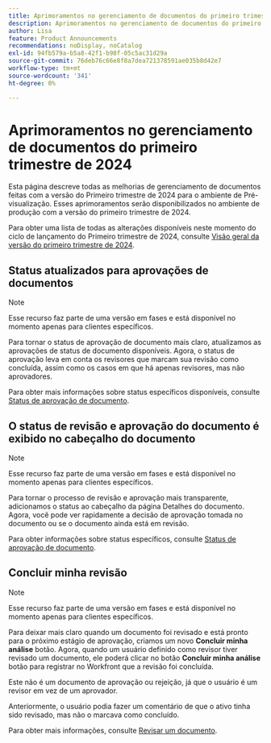 ```yaml
---
title: Aprimoramentos no gerenciamento de documentos do primeiro trimestre de 2024
description: Aprimoramentos no gerenciamento de documentos do primeiro trimestre de 2024
author: Lisa
feature: Product Announcements
recommendations: noDisplay, noCatalog
exl-id: 94fb579a-b5a8-42f1-b98f-05c5ac31d29a
source-git-commit: 76deb76c66e8f8a7dea721378591ae035b8d42e7
workflow-type: tm+mt
source-wordcount: '341'
ht-degree: 0%

---
```


# Aprimoramentos no gerenciamento de documentos do primeiro trimestre de 2024

Esta página descreve todas as melhorias de gerenciamento de documentos feitas com a versão do Primeiro trimestre de 2024 para o ambiente de Pré-visualização. Esses aprimoramentos serão disponibilizados no ambiente de produção com a versão do primeiro trimestre de 2024.

Para obter uma lista de todas as alterações disponíveis neste momento do ciclo de lançamento do Primeiro trimestre de 2024, consulte [Visão geral da versão do primeiro trimestre de 2024](/help/quicksilver/product-announcements/product-releases/24-q1-release-activity/24-q1-release-overview.md).

## Status atualizados para aprovações de documentos

>[!NOTE]
>
>Esse recurso faz parte de uma versão em fases e está disponível no momento apenas para clientes específicos.

Para tornar o status de aprovação de documento mais claro, atualizamos as aprovações de status de documento disponíveis. Agora, o status de aprovação leva em conta os revisores que marcam sua revisão como concluída, assim como os casos em que há apenas revisores, mas não aprovadores.

Para obter mais informações sobre status específicos disponíveis, consulte [Status de aprovação de documento](/help/quicksilver/review-and-approve-work/document-reviews-and-approvals/manage-document-approvals/document-approval-status.md).

## O status de revisão e aprovação do documento é exibido no cabeçalho do documento

>[!NOTE]
>
>Esse recurso faz parte de uma versão em fases e está disponível no momento apenas para clientes específicos.

Para tornar o processo de revisão e aprovação mais transparente, adicionamos o status ao cabeçalho da página Detalhes do documento. Agora, você pode ver rapidamente a decisão de aprovação tomada no documento ou se o documento ainda está em revisão.

Para obter informações sobre status específicos, consulte [Status de aprovação de documento](/help/quicksilver/review-and-approve-work/document-reviews-and-approvals/manage-document-approvals/document-approval-status.md).

## Concluir minha revisão

>[!NOTE]
>
>Esse recurso faz parte de uma versão em fases e está disponível no momento apenas para clientes específicos.

Para deixar mais claro quando um documento foi revisado e está pronto para o próximo estágio de aprovação, criamos um novo **Concluir minha análise** botão. Agora, quando um usuário definido como revisor tiver revisado um documento, ele poderá clicar no botão **Concluir minha análise** botão para registrar no Workfront que a revisão foi concluída.

Este não é um documento de aprovação ou rejeição, já que o usuário é um revisor em vez de um aprovador.

Anteriormente, o usuário podia fazer um comentário de que o ativo tinha sido revisado, mas não o marcava como concluído.

Para obter mais informações, consulte [Revisar um documento](/help/quicksilver/review-and-approve-work/document-reviews-and-approvals/review-and-approve-documents/review-a-document.md).
